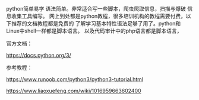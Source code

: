 python简单易学 语法简单。非常适合写一些脚本，爬虫爬取信息，扫描与爆破 信息收集工具编写。
网上到处都是python教程，很多培训机构的教程需要付费，以下推荐的文档教程都是免费的
了解学习基本特性语法足够了用了。python和Linux中shell一样都是脚本语言。
以及代码审计中的php语言都是脚本语言，

官方文档：

https://docs.python.org/3/

参考教程：

https://www.runoob.com/python3/python3-tutorial.html

https://www.liaoxuefeng.com/wiki/1016959663602400